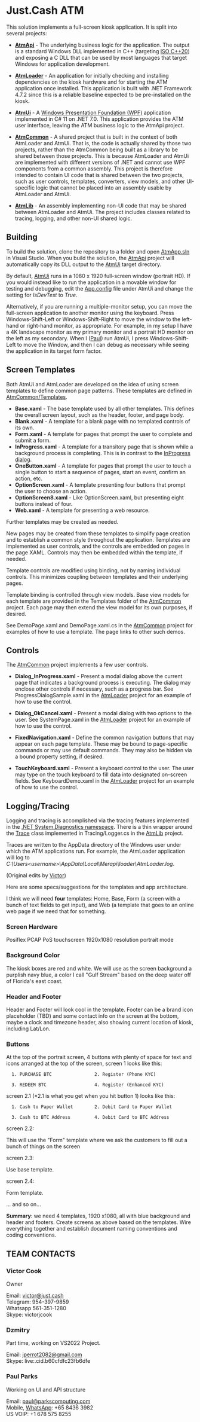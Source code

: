 # Just.Cash ATM

This solution implements a full-screen kiosk application. It is split into several projects:

* <a id="atmapi">[**AtmApi**](https://github.com/atmcoin/kiosk/tree/main/AtmApi)</a> - The underlying business logic for the application. The output is a standard Windows DLL 
implemented in C++ (targeting [ISO C++20](https://en.wikipedia.org/wiki/C%2B%2B20)) and exposing a C DLL that can be used by most languages that 
target Windows for application development.

* <a id="atmloader">[**AtmLoader**](https://github.com/atmcoin/kiosk/tree/main/AtmLoader)</a> - An application for initially checking and installing dependencies on the kiosk 
hardware and for starting the ATM application once installed. This application is built with .NET Framework 4.7.2 since this is a reliable baseline expected 
to be pre-installed on the kiosk.

* <a id="atmui">[**AtmUi**](https://github.com/atmcoin/kiosk/tree/main/AtmUi)</a> - A [Windows Presentation Foundation (WPF)](https://visualstudio.microsoft.com/vs/features/wpf/) 
application implemented in C# 11 on .NET 7.0. This application provides the ATM user interface, leaving the ATM business logic to the AtmApi project.

* <a id="atmcommon">[**AtmCommon**](https://github.com/atmcoin/kiosk/tree/main/AtmCommon)</a> - A shared project that is built in the context of both AtmLoader and AtmUi. That is, the 
code is actually shared by those two projects, rather than the AtmCommon being built as a library to be shared between those projects. This is because AtmLoader 
and AtmUi are implemented with different versions of .NET and cannot use WPF components from a common assembly. This project is therefore intended to contain UI code 
that is shared between the two projects, such as user controls, templates, converters, view models, and other UI-specific logic that cannot be placed into an assembly 
usable by AtmLoader and AtmUi.

* <a id="atmlib">[**AtmLib**](https://github.com/atmcoin/kiosk/tree/main/AtmLib)</a> - An assembly implementing non-UI code that may be shared between AtmLoader and AtmUi. The project 
includes classes related to tracing, logging, and other non-UI shared logic.

## Building
To build the solution, clone the repository to a folder and open [AtmApp.sln](https://github.com/atmcoin/kiosk/blob/main/AtmApp.sln) in Visual Studio. When you 
build the solution, the [AtmApi](#atmapi) project will automatically copy its DLL output to the [AtmUi](#atmui) target directory.

By default, [AtmUi](#atmui) runs in a 1080 x 1920 full-screen window (portrait HD). If you would instead like to run 
the application in a movable window for testing and debugging, edit the [App.config](https://github.com/atmcoin/kiosk/blob/main/AtmUi/App.config) 
file under AtmUi and change the setting for *IsDevTest* to *True*.

Alternatively, if you are running a multiple-monitor setup, you can move the full-screen application to another monitor using the keyboard. Press 
Windows-Shift-Left or Windows-Shift-Right to move the window to the left-hand or right-hand monitor, as appropriate. For example, in my setup I 
have a 4K landscape monitor as my primary monitor and a portrait HD monitor on the left as my secondary. When I ([Paul](#Paul)) run AtmUi, I press Windows-Shift-Left 
to move the Window, and then I can debug as necessary while seeing the application in its target form factor.

## <a id="templates">Screen Templates</a>

Both AtmUi and AtmLoader are developed on the idea of using screen templates to define common page patterns. These templates are defined in [AtmCommon/Templates](#atmcommon).

* **Base.xaml** - The base template used by all other templates. This defines the overall screen layout, such as the header, footer, and page body.
* **Blank.xaml** - A template for a blank page with no templated controls of its own.
* **Form.xaml** - A template for pages that prompt the user to complete and submit a form.
* **InProgress.xaml** - A template for a transitory page that is shown while a background process is completing. This is in contrast to the [InProgress dialog](#dialog_inprogress).
* **OneButton.xaml** - A template for pages that prompt the user to touch a single button to start a sequence of pages, start an event, confirm an action, etc.
* **OptionScreen.xaml** - A template presenting four buttons that prompt the user to choose an action.
* **OptionScreen8.xaml** - Like OptionScreen.xaml, but presenting eight buttons instead of four.
* **Web.xaml** - A template for presenting a web resource.

Further templates may be created as needed.

New pages may be created from these templates to simplify page creation and to establish a common style throughout the application. Templates are implemented as user controls, and 
the controls are embedded on pages in the page XAML. Controls may then be embedded within the template, if needed.

Template controls are modified using binding, not by naming individual controls. This minimizes coupling between templates and their underlying pages.

Template binding is controlled through view models. Base view models for each template are provided in the Templates folder of the [AtmCommon](#atmcommon) project. Each page 
may then extend the view model for its own purposes, if desired.

See DemoPage.xaml and DemoPage.xaml.cs in the [AtmCommon](#atmcommon) project for examples of how to use a template. The page links to other such demos.

## <a id="controls">Controls</a>

The [AtmCommon](#atmcommon) project implements a few user controls.

* **Dialog_InProgress.xaml** - Present a modal dialog above the current page that indicates a background process is executing. The dialog may enclose other controls if necessary, 
such as a progress bar. See ProgressDialogSample.xaml in the [AtmLoader](#atmloader) project for an example of how to use the control.

* **Dialog_OkCancel.xaml** - Present a modal dialog with two options to the user. See SystemPage.xaml in the [AtmLoader](#atmcommon) project for an example of how to use the control.

* **FixedNavigation.xaml** - Define the common navigation buttons that may appear on each page template. These may be bound to page-specific commands or may use default commands. They 
may also be hidden via a bound property setting, if desired.

* **TouchKeyboard.xaml** - Present a keyboard control to the user. The user may type on the touch keyboard to fill data into designated on-screen fields. See KeyboardDemo.xaml in 
the [AtmLoader](#atmloader) project for an example of how to use the control.

## Logging/Tracing

Logging and tracing is accomplished via the tracing features implemented in the [.NET System.Diagnostics namespace](https://learn.microsoft.com/en-us/dotnet/api/system.diagnostics?view=net-7.0). 
There is a thin wrapper around the [Trace](https://learn.microsoft.com/en-us/dotnet/api/system.diagnostics.trace?view=net-7.0) class implemented in Tracing/Logger.cs in the 
[AtmLib](#atmlib) project.

Traces are written to the AppData directory of the Windows user under which the ATM applications run. For example, the AtmLoader application will log to 
*C:\Users\<username>\AppData\Local\Merapi\loader\AtmLoader.log*. 

(Original edits by [Victor](#Victor))

Here are some specs/suggestions for the templates and app architecture.  

I think we will need __four__ templates: Home, Base, Form (a screen with a bunch of text fields to get input), and Web (a template that goes to an online web page if we need that for something.

### Screen Hardware

Posiflex PCAP PoS touchscreen
1920x1080 resolution
portrait mode

### Background Color

The kiosk boxes are red and white.   We will use as the screen background a purplish navy blue, a color I call "Gulf Stream" based on the deep water off of Florida's east coast.

### Header and Footer

Header and Footer will look cool in the template.  Footer can be a brand icon placeholder (TBD) and some contact info on the screen at the bottom, maybe a clock and timezone header, also showing current location of kiosk, including Lat/Lon.

### Buttons

At the top of the portrait screen, 4 buttons with plenty of space for text and icons arranged at the top of the screen, screen 1 looks like this:

      1. PURCHASE BTC                2. Register (Phone KYC)

      3. REDEEM BTC                  4. Register (Enhanced KYC)   

screen 2.1 (*2.1 is what you get when you hit button 1)  looks like this:

      1. Cash to Paper Wallet        2. Debit Card to Paper Wallet

      3. Cash to BTC Address         4. Debit Card to BTC Address

screen 2.2:

This will use the "Form" template where we ask the customers to fill out a bunch of things on the screen

screen 2.3:

Use base template.

screen 2.4:

Form template.

... and so on...

__Summary__: we need 4 templates, 1920 x1080, all with blue background and header and footers. Create screens as above based on the templates. Wire everything together and establish document naming conventions and coding conventions.


## TEAM CONTACTS

### <a id="Victor">Victor Cook</a>
Owner

Email: [victor@just.cash](victor@just.cash)<br/>
Telegram: 954-397-9859<br/>
Whatsapp 561-351-1280<br/>
Skype: victorjcook<br/>

### <a id="Dzmitry">Dzmitry</a>
Part time, working on VS2022 Project.

Email: [jperrot2082@gmail.com](mailto:jperrot2082@gmail.com)<br/>
Skype: live:.cid.b60cfdfc23fb6dfe<br/>

### <a id="Paul">Paul Parks</a>
Working on UI and API structure

Email: [paul@parkscomputing.com](mailto:paul@parkscomputing.com)<br/>
Mobile, [WhatsApp](https://wa.me/6584363982): +65 8436 3982<br/>
US VOIP: +1 678 575 8255<br/>

